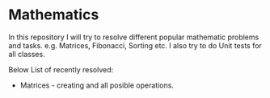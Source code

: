 # Mathematics

In this repository I will try to resolve different popular mathematic problems and tasks. 
e.g. Matrices, Fibonacci, Sorting etc. I also try to do Unit tests for all classes.

Below List of recently resolved:

* Matrices - creating and all posible operations.

